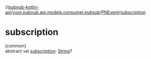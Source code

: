 //[pubnub-kotlin-api](../../../index.md)/[com.pubnub.api.models.consumer.pubsub](../index.md)/[PNEvent](index.md)/[subscription](subscription.md)

# subscription

[common]\
abstract val [subscription](subscription.md): [String](https://kotlinlang.org/api/latest/jvm/stdlib/kotlin/-string/index.html)?
